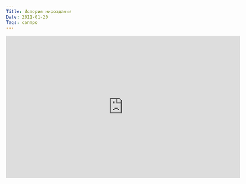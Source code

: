 ```yaml
---
Title: История мироздания
Date: 2011-01-20
Tags: саптрю
---
```


<div class="text"><p><iframe title="YouTube video player" class="youtube-player" type="text/html" width="640" height="390" src="http://www.youtube.com/embed/cNT_A6m1X-U" frameborder="0" allowfullscreen="allowfullscreen"></iframe></p></div>